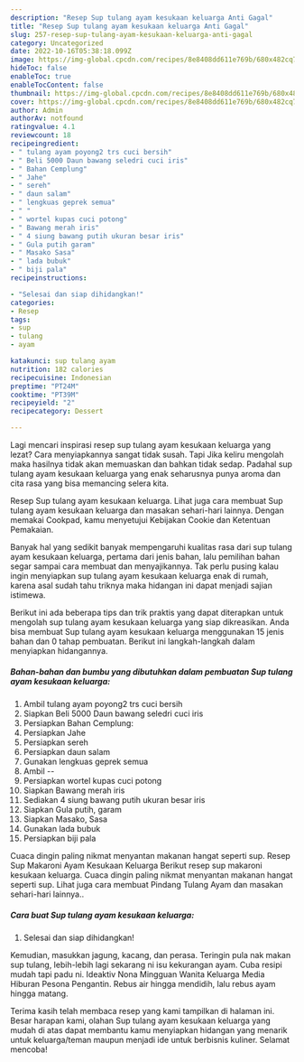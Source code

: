 ```yaml
---
description: "Resep Sup tulang ayam kesukaan keluarga Anti Gagal"
title: "Resep Sup tulang ayam kesukaan keluarga Anti Gagal"
slug: 257-resep-sup-tulang-ayam-kesukaan-keluarga-anti-gagal
category: Uncategorized
date: 2022-10-16T05:38:18.099Z
image: https://img-global.cpcdn.com/recipes/8e8408dd611e769b/680x482cq70/sup-tulang-ayam-kesukaan-keluarga-foto-resep-utama.jpg
hideToc: false
enableToc: true
enableTocContent: false
thumbnail: https://img-global.cpcdn.com/recipes/8e8408dd611e769b/680x482cq70/sup-tulang-ayam-kesukaan-keluarga-foto-resep-utama.jpg
cover: https://img-global.cpcdn.com/recipes/8e8408dd611e769b/680x482cq70/sup-tulang-ayam-kesukaan-keluarga-foto-resep-utama.jpg
author: Admin
authorAv: notfound
ratingvalue: 4.1
reviewcount: 18
recipeingredient:
- " tulang ayam poyong2 trs cuci bersih"
- " Beli 5000 Daun bawang seledri cuci iris"
- " Bahan Cemplung"
- " Jahe"
- " sereh"
- " daun salam"
- " lengkuas geprek semua"
- " "
- " wortel kupas cuci potong"
- " Bawang merah iris"
- " 4 siung bawang putih ukuran besar iris"
- " Gula putih garam"
- " Masako Sasa"
- " lada bubuk"
- " biji pala"
recipeinstructions:

- "Selesai dan siap dihidangkan!"
categories:
- Resep
tags:
- sup
- tulang
- ayam

katakunci: sup tulang ayam 
nutrition: 182 calories
recipecuisine: Indonesian
preptime: "PT24M"
cooktime: "PT39M"
recipeyield: "2"
recipecategory: Dessert

---
```



Lagi mencari inspirasi resep sup tulang ayam kesukaan keluarga yang lezat? Cara menyiapkannya sangat tidak susah. Tapi Jika keliru mengolah maka hasilnya tidak akan memuaskan dan bahkan tidak sedap. Padahal sup tulang ayam kesukaan keluarga yang enak seharusnya punya aroma dan cita rasa yang bisa memancing selera kita.


Resep Sup tulang ayam kesukaan keluarga. Lihat juga cara membuat Sup tulang ayam kesukaan keluarga dan masakan sehari-hari lainnya. Dengan memakai Cookpad, kamu menyetujui Kebijakan Cookie dan Ketentuan Pemakaian.

Banyak hal yang sedikit banyak mempengaruhi kualitas rasa dari sup tulang ayam kesukaan keluarga, pertama dari jenis bahan, lalu pemilihan bahan segar sampai cara membuat dan menyajikannya. Tak perlu pusing kalau ingin menyiapkan sup tulang ayam kesukaan keluarga enak di rumah, karena asal sudah tahu triknya maka hidangan ini dapat menjadi sajian istimewa.


Berikut ini ada beberapa tips dan trik praktis yang dapat diterapkan untuk mengolah sup tulang ayam kesukaan keluarga yang siap dikreasikan. Anda bisa membuat Sup tulang ayam kesukaan keluarga menggunakan 15 jenis bahan dan 0 tahap pembuatan. Berikut ini langkah-langkah dalam menyiapkan hidangannya.

<!--inarticleads1-->

##### Bahan-bahan dan bumbu yang dibutuhkan dalam pembuatan Sup tulang ayam kesukaan keluarga:

1. Ambil  tulang ayam poyong2 trs cuci bersih
1. Siapkan  Beli 5000 Daun bawang seledri cuci iris
1. Persiapkan  Bahan Cemplung:
1. Persiapkan  Jahe
1. Persiapkan  sereh
1. Persiapkan  daun salam
1. Gunakan  lengkuas geprek semua
1. Ambil  --
1. Persiapkan  wortel kupas cuci potong
1. Siapkan  Bawang merah iris
1. Sediakan  4 siung bawang putih ukuran besar iris
1. Siapkan  Gula putih, garam
1. Siapkan  Masako, Sasa
1. Gunakan  lada bubuk
1. Persiapkan  biji pala


Cuaca dingin paling nikmat menyantan makanan hangat seperti sup. Resep Sup Makaroni Ayam Kesukaan Keluarga Berikut resep sup makaroni kesukaan keluarga. Cuaca dingin paling nikmat menyantan makanan hangat seperti sup. Lihat juga cara membuat Pindang Tulang Ayam dan masakan sehari-hari lainnya.. 

<!--inarticleads2-->

##### Cara buat Sup tulang ayam kesukaan keluarga:


1. Selesai dan siap dihidangkan!

Kemudian, masukkan jagung, kacang, dan perasa. Teringin pula nak makan sup tulang, lebih-lebih lagi sekarang ni isu kekurangan ayam. Cuba resipi mudah tapi padu ni. Ideaktiv Nona Mingguan Wanita Keluarga Media Hiburan Pesona Pengantin. Rebus air hingga mendidih, lalu rebus ayam hingga matang. 

Terima kasih telah membaca resep yang kami tampilkan di halaman ini. Besar harapan kami, olahan Sup tulang ayam kesukaan keluarga yang mudah di atas dapat membantu kamu menyiapkan hidangan yang menarik untuk keluarga/teman maupun menjadi ide untuk berbisnis kuliner. Selamat mencoba!
